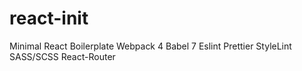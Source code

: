 # react-init
Minimal React Boilerplate 
Webpack 4 
Babel 7
Eslint
Prettier
StyleLint
SASS/SCSS
React-Router
